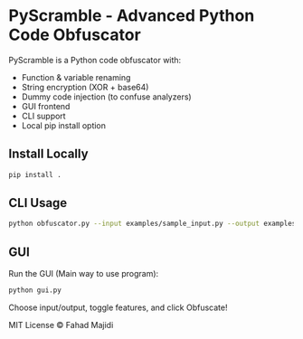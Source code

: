 # PyScramble - Advanced Python Code Obfuscator

PyScramble is a Python code obfuscator with:

- Function & variable renaming
- String encryption (XOR + base64)
- Dummy code injection (to confuse analyzers)
- GUI frontend
- CLI support
- Local pip install option

## Install Locally

```bash
pip install .
```

## CLI Usage

```bash
python obfuscator.py --input examples/sample_input.py --output examples/sample_output.py --encrypt-strings --inject-dummy
```

## GUI

Run the GUI (Main way to use program):

```bash
python gui.py
```

Choose input/output, toggle features, and click Obfuscate!

MIT License © Fahad Majidi

